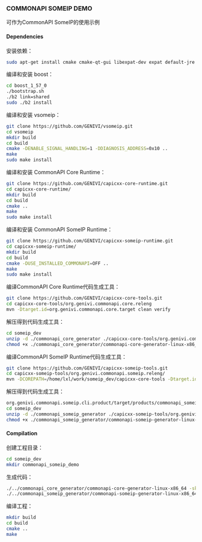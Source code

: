 ### COMMONAPI SOMEIP DEMO

可作为CommonAPI SomeIP的使用示例

#### Dependencies

安装依赖：

```bash
sudo apt-get install cmake cmake-qt-gui libexpat-dev expat default-jre
```

编译和安装 boost：

```bash
cd boost_1_57_0
./bootstrap.sh
./b2 link=shared
sudo ./b2 install
```

编译和安装 vsomeip：

```bash
git clone https://github.com/GENIVI/vsomeip.git
cd vsomeip
mkdir build
cd build
cmake -DENABLE_SIGNAL_HANDLING=1 -DDIAGNOSIS_ADDRESS=0x10 ..
make
sudo make install
```

编译和安装 CommonAPI Core Runtime：

```bash
git clone https://github.com/GENIVI/capicxx-core-runtime.git
cd capicxx-core-runtime/
mkdir build
cd build
cmake ..
make
sudo make install
```

编译和安装 CommonAPI SomeIP Runtime：

```bash
git clone https://github.com/GENIVI/capicxx-someip-runtime.git
cd capicxx-someip-runtime/
mkdir build
cd build
cmake -DUSE_INSTALLED_COMMONAPI=OFF ..
make
sudo make install
```

编译CommonAPI Core Runtime代码生成工具：

```bash
git clone https://github.com/GENIVI/capicxx-core-tools.git
cd capicxx-core-tools/org.genivi.commonapi.core.releng
mvn -Dtarget.id=org.genivi.commonapi.core.target clean verify
```

解压得到代码生成工具：

```bash
cd someip_dev
unzip -d ./commonapi_core_generator ./capicxx-core-tools/org.genivi.commonapi.core.cli.product/target/products/commonapi_core_generator.zip
chmod +x ./commonapi_core_generator/commonapi-core-generator-linux-x86_64
```

编译CommonAPI SomeIP Runtime代码生成工具：

```bash
git clone https://github.com/GENIVI/capicxx-someip-tools.git
cd capicxx-someip-tools/org.genivi.commonapi.someip.releng/
mvn -DCOREPATH=/home/lxl/work/someip_dev/capicxx-core-tools -Dtarget.id=org.genivi.commonapi.someip.target clean verify
```

解压得到代码生成工具：

```bash
org.genivi.commonapi.someip.cli.product/target/products/commonapi_someip_generator.zip
cd someip_dev
unzip -d ./commonapi_someip_generator ./capicxx-someip-tools/org.genivi.commonapi.someip.cli.product/target/products/commonapi_someip_generator.zip
chmod +x ./commonapi_someip_generator/commonapi-someip-generator-linux-x86_64
```

#### Compilation

创建工程目录：

```bash
cd someip_dev
mkdir commonapi_someip_demo
```

生成代码：

```bash
./../commonapi_core_generator/commonapi-core-generator-linux-x86_64 -sk ./fidl/HelloWorld.fidl
./../commonapi_someip_generator/commonapi-someip-generator-linux-x86_64 ./fidl/HelloWorld.fdepl
```

编译工程：

```bash
mkdir build
cd build
cmake ..
make
```

